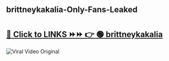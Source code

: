 
 ## brittneykakalia-Only-Fans-Leaked

# <h2><a href="https://clipsfans.com/brittneykakalia&ref=git">🔗 Click to LINKS ⏩⏩ 👉 🟢 brittneykakalia </a></h2>

<a href="https://clipsfans.com/brittneykakalia&ref=git" rel="nofollow" data-target="animated-image.originalLink"><img src="https://i.ibb.co.com/xMMVF88/686577567.gif" alt="Viral Video Original" style="max-width: 100%; display: inline-block;" data-target="animated-image.originalImage"></a>
